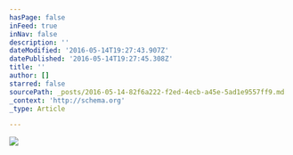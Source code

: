 ```yaml
---
hasPage: false
inFeed: true
inNav: false
description: ''
dateModified: '2016-05-14T19:27:43.907Z'
datePublished: '2016-05-14T19:27:45.308Z'
title: ''
author: []
starred: false
sourcePath: _posts/2016-05-14-82f6a222-f2ed-4ecb-a45e-5ad1e9557ff9.md
_context: 'http://schema.org'
_type: Article

---
```

![](https://the-grid-user-content.s3-us-west-2.amazonaws.com/956ac047-6559-4afc-aff8-a7d89d6b8d94.jpg)